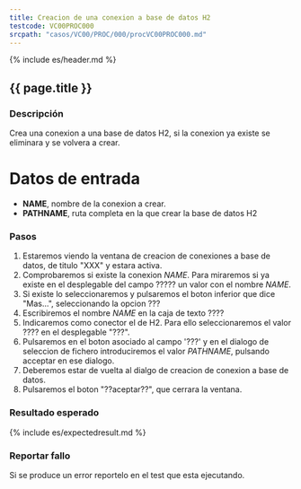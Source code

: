 ```yaml
---
title: Creacion de una conexion a base de datos H2
testcode: VC00PROC000
srcpath: "casos/VC00/PROC/000/procVC00PROC000.md"
---
```


{% include es/header.md %}

## {{ page.title }}

### Descripción

Crea una conexion a una base de datos H2, si la conexion ya existe se eliminara y se volvera a crear.

# Datos de entrada

* **NAME**, nombre de la conexion a crear.
* **PATHNAME**, ruta completa en la que crear la base de datos H2

### Pasos

1. Estaremos viendo la ventana de creacion de conexiones a base de datos, de titulo "XXX" y estara activa.
2. Comprobaremos si existe la conexion *NAME*. Para miraremos si ya existe en el desplegable 
   del campo ????? un valor con el nombre *NAME*.
3. Si existe lo seleccionaremos y pulsaremos el boton inferior que dice "Mas...", seleccionando la
   opcion ???
4. Escribiremos el nombre *NAME* en la caja de texto ????
5. Indicaremos como conector el de H2. Para ello seleccionaremos el valor ???? en el desplegable "???".
6. Pulsaremos en el boton asociado al campo '???' y en el dialogo de seleccion de fichero introduciremos 
   el valor *PATHNAME*, pulsando acceptar en ese dialogo.
7. Deberemos estar de vuelta al dialgo de creacion de conexion a base de datos.
8. Pulsaremos el boton "??aceptar??", que cerrara la ventana.
   
### Resultado esperado

{% include es/expectedresult.md %}

### Reportar fallo

Si se produce un error reportelo en el test que esta ejecutando.
